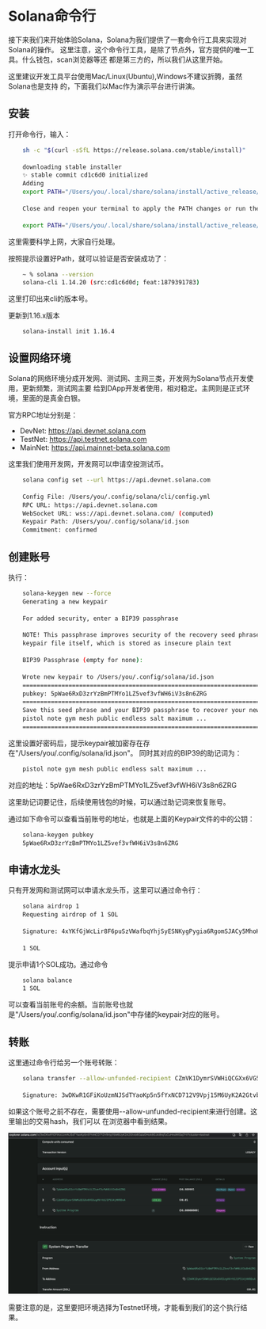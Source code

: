 # Solana命令行

接下来我们来开始体验Solana，Solana为我们提供了一套命令行工具来实现对Solana的操作。
这里注意，这个命令行工具，是除了节点外，官方提供的唯一工具。什么钱包，scan浏览器等还
都是第三方的，所以我们从这里开始。

这里建议开发工具平台使用Mac/Linux(Ubuntu),Windows不建议折腾，虽然Solana也是支持
的，下面我们以Mac作为演示平台进行讲演。

## 安装

打开命令行，输入：
```bash  
    sh -c "$(curl -sSfL https://release.solana.com/stable/install)"

    downloading stable installer
    ✨ stable commit cd1c6d0 initialized
    Adding
    export PATH="/Users/you/.local/share/solana/install/active_release/bin:$PATH" to /Users/you/.profile

    Close and reopen your terminal to apply the PATH changes or run the following in your existing shell:

    export PATH="/Users/you/.local/share/solana/install/active_release/bin:$PATH"
```

这里需要科学上网，大家自行处理。

按照提示设置好Path，就可以验证是否安装成功了：
```bash
    ~ % solana --version
    solana-cli 1.14.20 (src:cd1c6d0d; feat:1879391783)
```



这里打印出来cli的版本号。

更新到1.16.x版本

```
    solana-install init 1.16.4
```

## 设置网络环境
Solana的网络环境分成开发网、测试网、主网三类，开发网为Solana节点开发使用，更新频繁，测试网主要
给到DApp开发者使用，相对稳定。主网则是正式环境，里面的是真金白银。

官方RPC地址分别是：

* DevNet: https://api.devnet.solana.com
* TestNet: https://api.testnet.solana.com
* MainNet: https://api.mainnet-beta.solana.com

这里我们使用开发网，开发网可以申请空投测试币。

```bash
    solana config set --url https://api.devnet.solana.com
    
    Config File: /Users/you/.config/solana/cli/config.yml
    RPC URL: https://api.devnet.solana.com
    WebSocket URL: wss://api.devnet.solana.com/ (computed)
    Keypair Path: /Users/you/.config/solana/id.json
    Commitment: confirmed
```


## 创建账号

执行：
```bash
    solana-keygen new --force
    Generating a new keypair

    For added security, enter a BIP39 passphrase

    NOTE! This passphrase improves security of the recovery seed phrase NOT the
    keypair file itself, which is stored as insecure plain text

    BIP39 Passphrase (empty for none):

    Wrote new keypair to /Users/you/.config/solana/id.json
    ========================================================================
    pubkey: 5pWae6RxD3zrYzBmPTMYo1LZ5vef3vfWH6iV3s8n6ZRG
    ========================================================================
    Save this seed phrase and your BIP39 passphrase to recover your new keypair:
    pistol note gym mesh public endless salt maximum ...
    ========================================================================
```

这里设置好密码后，提示keypair被加密存在存在"/Users/you/.config/solana/id.json"。
同时其对应的BIP39的助记词为：
```bash
    pistol note gym mesh public endless salt maximum ...
```

对应的地址：5pWae6RxD3zrYzBmPTMYo1LZ5vef3vfWH6iV3s8n6ZRG

这里助记词要记住，后续使用钱包的时候，可以通过助记词来恢复账号。

通过如下命令可以查看当前账号的地址，也就是上面的Keypair文件的中的公钥：
```bash
    solana-keygen pubkey
    5pWae6RxD3zrYzBmPTMYo1LZ5vef3vfWH6iV3s8n6ZRG
```
## 申请水龙头
只有开发网和测试网可以申请水龙头币，这里可以通过命令行：
```bash
    solana airdrop 1
    Requesting airdrop of 1 SOL

    Signature: 4xYKfGjWcLir8F6puSzVWafbqYhjSyESNKygPygia6RgomSJACy5MhoKXhiePtz6VQ5W8DxYF5baeB4Cf9oKnkqy

    1 SOL
```
提示申请1个SOL成功。通过命令
```bash
    solana balance
    1 SOL
```
可以查看当前账号的余额。当前账号也就是"/Users/you/.config/solana/id.json"中存储的keypair对应的账号。

## 转账
这里通过命令行给另一个账号转账：
```bash
    solana transfer --allow-unfunded-recipient CZmVK1DymrSVWHiQCGXx6VG5zgHVrh5J1P514jHKRDxA 0.01

    Signature: 3wDKwR1GFiKoUzmNJSdTYaoKp5n5fYxNCD712V9Vpj15M6UyK2A2Gtvb8GaiaGHoA8GJki8rqTuCuHnsWiGej7rV
```

如果这个账号之前不存在，需要使用--allow-unfunded-recipient来进行创建。这里输出的交易hash，我们可以
在浏览器中看到结果。 

![](./assets/images/transfer.png)

需要注意的是，这里要把环境选择为Testnet环境，才能看到我们的这个执行结果。